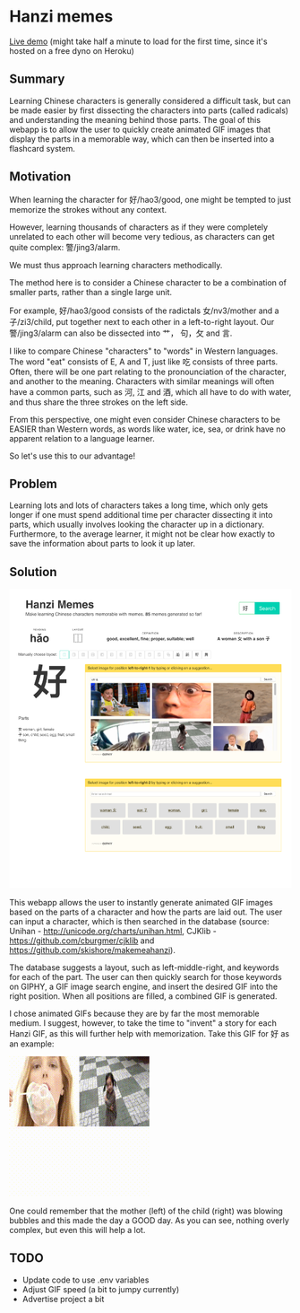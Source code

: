 # Hanzi memes

[Live demo](https://hanzimemes.herokuapp.com) (might take half a minute to load for the first time, since it's hosted on a free dyno on Heroku)

## Summary

Learning Chinese characters is generally considered a difficult task, but can be made easier by first dissecting the characters into parts (called radicals) and understanding the meaning behind those parts. The goal of this webapp is to allow the user to quickly create animated GIF images that display the parts in a memorable way, which can then be inserted into a flashcard system.

## Motivation

When learning the character for 好/hao3/good, one might be tempted to just memorize the strokes without any context.

However, learning thousands of characters as if they were completely unrelated to each other will become very tedious, as characters can get quite complex: 警/jing3/alarm.

We must thus approach learning characters methodically.

The method here is to consider a Chinese character to be a combination of smaller parts, rather than a single large unit.

For example, 好/hao3/good consists of the radictals 女/nv3/mother and a 子/zi3/child, put together next to each other in a left-to-right layout. Our 警/jing3/alarm can also be dissected into 艹， 句，攵 and 言.

I like to compare Chinese "characters" to "words" in Western languages. The word "eat" consists of E, A and T, just like 吃 consists of three parts. Often, there will be one part relating to the pronounciation of the character, and another to the meaning. Characters with similar meanings will often have a common parts, such as 河, 江 and 酒, which all have to do with water, and thus share the three strokes on the left side.

From this perspective, one might even consider Chinese characters to be EASIER than Western words, as words like water, ice, sea, or drink have no apparent relation to a language learner.

So let's use this to our advantage!

## Problem

Learning lots and lots of characters takes a long time, which only gets longer if one must spend additional time per character dissecting it into parts, which usually involves looking the character up in a dictionary. Furthermore, to the average learner, it might not be clear how exactly to save the information about parts to look it up later.

## Solution

![screenshot.png](screenshot.png)

This webapp allows the user to instantly generate animated GIF images based on the parts of a character and how the parts are laid out. The user can input a character, which is then searched in the database (source: Unihan - http://unicode.org/charts/unihan.html,
CJKlib - https://github.com/cburgmer/cjklib and https://github.com/skishore/makemeahanzi).

The database suggests a layout, such as left-middle-right, and keywords for each of the part. The user can then quickly search for those keywords on GIPHY, a GIF image search engine, and insert the desired GIF into the right position. When all positions are filled, a combined GIF is generated.

I chose animated GIFs because they are by far the most memorable medium. I suggest, however, to take the time to "invent" a story for each Hanzi GIF, as this will further help with memorization. Take this GIF for 好 as an example:

![output.gif](output.gif)

One could remember that the mother (left) of the child (right) was blowing bubbles and this made the day a GOOD day. As you can see, nothing overly complex, but even this will help a lot.

## TODO

- Update code to use .env variables
- Adjust GIF speed (a bit to jumpy currently)
- Advertise project a bit
